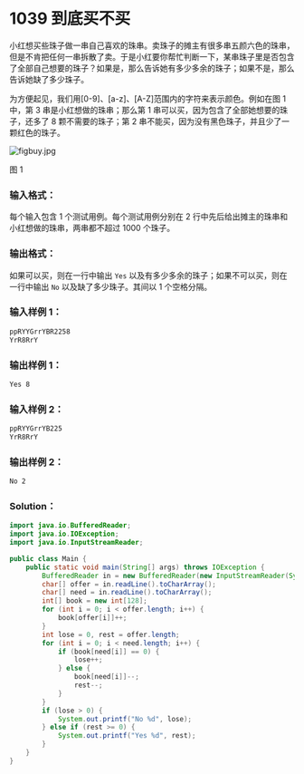 # 1039 到底买不买

小红想买些珠子做一串自己喜欢的珠串。卖珠子的摊主有很多串五颜六色的珠串，但是不肯把任何一串拆散了卖。于是小红要你帮忙判断一下，某串珠子里是否包含了全部自己想要的珠子？如果是，那么告诉她有多少多余的珠子；如果不是，那么告诉她缺了多少珠子。

为方便起见，我们用[0-9]、[a-z]、[A-Z]范围内的字符来表示颜色。例如在图 1 中，第 3 串是小红想做的珠串；那么第 1 串可以买，因为包含了全部她想要的珠子，还多了 8 颗不需要的珠子；第 2 串不能买，因为没有黑色珠子，并且少了一颗红色的珠子。

![figbuy.jpg](https://images.ptausercontent.com/b7e2ffa6-8819-436d-ad79-a41263abe914.jpg)

图 1

### 输入格式：

每个输入包含 1 个测试用例。每个测试用例分别在 2 行中先后给出摊主的珠串和小红想做的珠串，两串都不超过 1000 个珠子。

### 输出格式：

如果可以买，则在一行中输出 `Yes` 以及有多少多余的珠子；如果不可以买，则在一行中输出 `No` 以及缺了多少珠子。其间以 1 个空格分隔。

### 输入样例 1：

```tex
ppRYYGrrYBR2258
YrR8RrY
```

### 输出样例 1：

```tex
Yes 8
```

### 输入样例 2：

```tex
ppRYYGrrYB225
YrR8RrY
```

### 输出样例 2：

```tex
No 2
```

### Solution：

```java
import java.io.BufferedReader;
import java.io.IOException;
import java.io.InputStreamReader;

public class Main {
    public static void main(String[] args) throws IOException {
        BufferedReader in = new BufferedReader(new InputStreamReader(System.in));
        char[] offer = in.readLine().toCharArray();
        char[] need = in.readLine().toCharArray();
        int[] book = new int[128];
        for (int i = 0; i < offer.length; i++) {
            book[offer[i]]++;
        }
        int lose = 0, rest = offer.length;
        for (int i = 0; i < need.length; i++) {
            if (book[need[i]] == 0) {
                lose++;
            } else {
                book[need[i]]--;
                rest--;
            }
        }
        if (lose > 0) {
            System.out.printf("No %d", lose);
        } else if (rest >= 0) {
            System.out.printf("Yes %d", rest);
        }
    }
}
```
